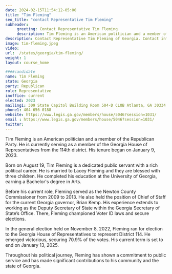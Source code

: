 ```yaml
---
date: 2024-02-15T11:54:12-05:00
title: "Tim Fleming"
seo_title: "contact Representative Tim Fleming"
subheader:
     greeting: Contact Representative Tim Fleming
     description: Tim Fleming is an American politician and a member of the Republican Party. He is currently serving as a member of the Georgia House of Representatives from the 114th district. His tenure began on January 9, 2023.
description: Contact Representative Tim Fleming of Georgia. Contact information for Tim Fleming includes email address, phone number, and mailing address.
image: tim-fleming.jpeg
video:
url:  /states/georgia/tim-fleming/
weight: 1
layout: course_home

####candidate
name: Tim Fleming
state: Georgia
party: Republican
role: Representative
inoffice: current
elected: 2023
mailing1: 309 State Capitol Building Room 504-D CLOB Atlanta, GA 30334
phone1: 404-656-0188
website: https://www.legis.ga.gov/members/house/5046?session=1031/
email : https://www.legis.ga.gov/members/house/5046?session=1031/
twitter:
---
```


Tim Fleming is an American politician and a member of the Republican Party. He is currently serving as a member of the Georgia House of Representatives from the 114th district. His tenure began on January 9, 2023.

Born on August 19, Tim Fleming is a dedicated public servant with a rich political career. He is married to Lacey Fleming and they are blessed with three children. He completed his education at the University of Georgia, earning a Bachelor's degree in Arts.

Before his current role, Fleming served as the Newton County Commissioner from 2009 to 2013. He also held the position of Chief of Staff for the current Georgia governor, Brian Kemp. His experience extends to working as the Deputy Secretary of State within the Georgia Secretary of State’s Office. There, Fleming championed Voter ID laws and secure elections.

In the general election held on November 8, 2022, Fleming ran for election to the Georgia House of Representatives to represent District 114. He emerged victorious, securing 70.9% of the votes. His current term is set to end on January 13, 2025.

Throughout his political journey, Fleming has shown a commitment to public service and has made significant contributions to his community and the state of Georgia.
